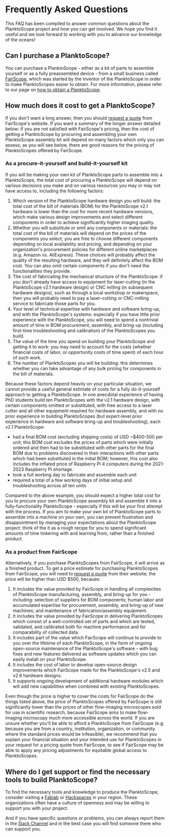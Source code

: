 # Frequently Asked Questions

This FAQ has been compiled to answer common questions about the PlanktoScope project and how you can get involved. We hope you find it useful and we look forward to working with you to advance our knowledge of the oceans!

## Can I purchase a PlanktoScope?

You can purchase a PlanktoScope - either as a kit of parts to assemble yourself or as a fully preassembled device - from a small business called [FairScope](https://www.fairscope.com/), which was started by the inventor of the PlanktoScope in order to make PlanktoScopes easier to obtain. For more information, please refer to our page on [how to obtain a PlanktoScope](setup/index.md).

## How much does it cost to get a PlanktoScope?

If you don't want a long answer, then you should [request a quote](https://www.fairscope.com/get-a-quote) from FairScope's website. If you want a summary of the longer answer detailed below: if you are not satisfied with FairScope's pricing, then the cost of getting a PlanktoScope by procuring and assembling your own PlanktoScope assembly kit will depend on many factors which only you can assess; as you will see below, there are good reasons for the pricing of PlanktoScopes offered by FairScope.

### As a procure-it-yourself and build-it-yourself kit

If you will be making your own kit of PlanktoScope parts to assemble into a PlanktoScope, the total cost of procuring a PlanktoScope will depend on various decisions you make and on various resources you may or may not have access to, including the following factors:

1. Which version of the PlanktoScope hardware design you will build: the total cost of the bill of materials (BOM) for the PlanktoScope v2.1 hardware is lower than the cost for more recent hardware versions, which make various design improvements and select different components in order to achieve significantly higher imaging quality.
2. Whether you will substitute or omit any components or materials: the total cost of the bill of materials will depend on the prices of the components you select; you are free to choose different components depending on local availability and pricing, and depending on your organization's procurement policies for different online marketplaces (e.g. Amazon vs. AliExpress). These choices will probably affect the quality of the resulting hardware, and they will definitely affect the BOM cost. You can also omit certain components if you don't need the functionalities they provide.
3. The cost of fabricating the mechanical structure of the PlanktoScope: if you don't already have access to equipment for laser-cutting (in the PlanktoScope v2.1 hardware design) or CNC milling (in subsequent hardware designs), such as through a local workshop or makerspace, then you will probably need to pay a laser-cutting or CNC-milling service to fabricate those parts for you.
4. Your level of technical expertise with hardware and software bring-up, and with the PlanktoScope's systems: especially if you have little prior experience with the PlanktoScope, you will need to spend a nontrivial amount of time in BOM procurement, assembly, and bring-up (including first-time troubleshooting and calibration) of the PlanktoScopes you build.
5. The value of the time you spend on building your PlanktoScope and getting it to work: you may need to account for the costs (whether financial costs of labor, or opportunity costs of time spent) of each hour of such work.
6. The number of PlanktoScopes you will be building: this determines whether you can take advantage of any bulk pricing for components in the bill of materials.

Because these factors depend heavily on your particular situation, we cannot provide a useful general estimate of costs for a fully do-it-yourself approach to getting a PlanktoScope. In one anecdotal experience of having PhD students build ten PlanktoScopes with the v2.1 hardware design, with certain components omitted or substituted, with free access to a laser cutter and all other equipment required for hardware assembly, and with no prior experience in building PlanktoScopes (but expert-level prior experience in hardware and software bring-up and troubleshooting), each v2.1 PlanktoScope:

- had a final BOM cost (excluding shipping costs) of USD ~$400-500 per unit; this BOM cost excludes the prices of parts which were initially ordered and then had to be substituted with other parts for the final BOM due to problems discovered in their interactions with other parts which had been substituted in the initial BOM; however, this cost also includes the inflated price of Raspberry Pi 4 computers during the 2021-2023 Raspberry Pi shortage.
- took a full working day to fabricate and assemble each unit
- required a total of a few working days of initial setup and troubleshooting across all ten units

Compared to the above example, you should expect a higher total cost for you to procure your own PlanktoScope assembly kit and assemble it into a fully-functionality PlanktoScope - especially if this will be your first attempt with the process. If you aim to make your own kit of PlanktoScope parts to assemble into a machine on your own, you can prevent frustration and disappointment by managing your expectations about the PlanktoScope project: think of the it as a rough recipe for you to spend significant amounts of time tinkering with and learning from, rather than a finished product.

### As a product from FairScope

Alternatively, if you purchase PlanktoScopes from FairScope, it will arrive as a finished product. To get a price estimate for purchasing PlanktoScopes from FairScope, you will need to [request a quote](https://www.fairscope.com/get-a-quote) from their website; the price will be higher than USD $500, because:

1. It includes the value provided by FairScope in handling all complexities of PlanktoScope manufacturing, assembly, and bring-up for you - including: selection of suppliers for BOM components; human labor and accumulated expertise for procurement, assembly, and bring-up of new machines; and maintenance of fabrication/assembly equipment.
2. It includes the value provided by FairScope in delivering PlanktoScopes which consist of a well-controlled set of parts and which are tested, validated, and calibrated both for machine performance and for comparability of collected data.
3. It includes part of the value which FairScope will continue to provide to you over the lifetime of each PlanktoScope, in the form of ongoing open-source maintenance of the PlanktoScope's software - with bug fixes and new features delivered as software updates which you can easily install on your PlanktoScope.
4. It includes the cost of labor to develop open-source design improvements which FairScope made for the PlanktoScope's v2.5 and v2.6 hardware designs.
5. It supports ongoing development of additional hardware modules which will add new capabilities when combined with existing PlanktoScopes.

Even though the price is higher to cover the costs for FairScope do the things listed above, the price of PlanktoScopes offered by FairScope is still significantly lower than the prices of other flow-imaging microscopes sold for use in scientific research, because FairScope aims to make flow-imaging microscopy much more accessible across the world. If you are unsure whether you'll be able to afford a PlanktoScope from FairScope (e.g. because you are from a country, institution, organization, or community where the standard prices would be infeasible), we recommend that you explain your financial situation and your intended use for PlanktoScopes in your request for a pricing quote from FairScope, to see if FairScope may be able to apply any pricing adjustments for equitable global access to PlanktoScopes.

## Where do I get support or find the necessary tools to build PlanktoScope?

To find the necessary tools and knowledge to produce the PlanktoScope, consider visiting a [Fablab](https://fablabs.io/labs) or [Hackspaces](https://wiki.hackerspaces.org/List_of_Hacker_Spaces) in your region. These organizations often have a culture of openness and may be willing to support you with your project.

And if you have specific questions or problems, you can always report them in the [Slack Channel](https://planktoscope.slack.com/) and in the best case you will find someone there who can support you.
